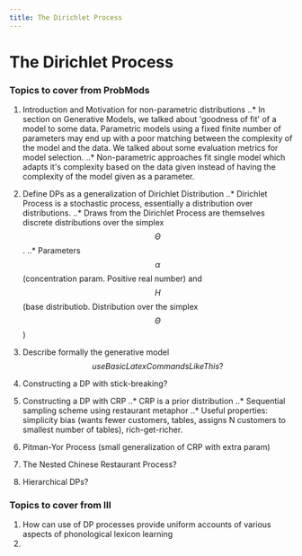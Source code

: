 ```yaml
---
title: The Dirichlet Process
---
```


# The Dirichlet Process

### Topics to cover from ProbMods 
1. Introduction and Motivation for non-parametric distributions
..* In section on Generative Models, we talked about 'goodness of fit' of a model to some data. Parametric models using a fixed finite number of parameters may end up with a poor matching between the complexity of the model and the data. We talked about some evaluation metrics for model selection.
..* Non-parametric approaches fit single model which adapts it's complexity based on the data given instead of having the complexity of the model given as a parameter. 
2. Define DPs as a generalization of Dirichlet Distribution
..* Dirichlet Process is a stochastic process, essentially a distribution over distributions.
..* Draws from the Dirichlet Process are themselves discrete distributions over the simplex $$\Theta$$.
..* Parameters $$\alpha$$ (concentration param. Positive real number) and $$H$$ (base distributiob. Distribution over the simplex $$\Theta$$)
3. Describe formally the generative model
$$useBasicLatexCommandsLikeThis?$$

4. Constructing a DP with stick-breaking?
5. Constructing a DP with CRP
..* CRP is a prior distribution
..* Sequential sampling scheme using restaurant metaphor
..* Useful properties: simplicity bias (wants fewer customers, tables, assigns N customers to smallest number of tables), rich-get-richer.
6. Pitman-Yor Process (small generalization of CRP with extra param)
7. The Nested Chinese Restaurant Process?
8. Hierarchical DPs?

### Topics to cover from lll
1. How can use of DP processes provide uniform accounts of various aspects of phonological lexicon learning
2. 

